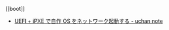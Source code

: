 [[boot]]

- [UEFI + iPXE で自作 OS をネットワーク起動する - uchan note](https://uchan.hateblo.jp/entry/2017/10/23/203850)
